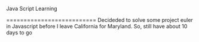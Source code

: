 Java Script Learning

==========================
Decideded to solve some project euler in Javascript before I leave California for Maryland. So, still have about 10 days to go
